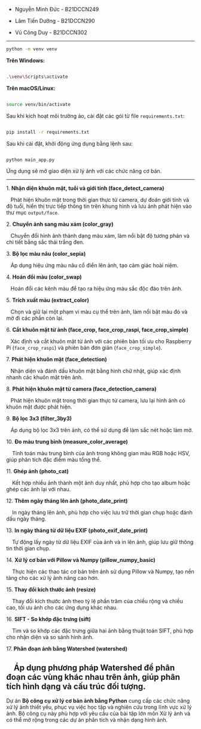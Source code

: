 



- Nguyễn Minh Đức - B21DCCN249

- Lâm Tiến Dưỡng - B21DCCN290

- Vũ Công Duy - B21DCCN302



---





```bash
python -m venv venv
```
**Trên Windows:**

```bash

.\venv\Scripts\activate

```

**Trên macOS/Linux:**

```bash

source venv/bin/activate

```



Sau khi kích hoạt môi trường ảo, cài đặt các gói từ file `requirements.txt`:

```bash

pip install -r requirements.txt

```



Sau khi cài đặt, khởi động ứng dụng bằng lệnh sau:

```bash

python main_app.py

```

Ứng dụng sẽ mở giao diện xử lý ảnh với các chức năng cơ bản.

---



1\. **Nhận diện khuôn mặt, tuổi và giới tính (face_detect_camera)**  

   Phát hiện khuôn mặt trong thời gian thực từ camera, dự đoán giới tính và độ tuổi, hiển thị trực tiếp thông tin trên khung hình và lưu ảnh phát hiện vào thư mục `output/face`.

2\. **Chuyển ảnh sang màu xám (color_gray)**  

   Chuyển đổi hình ảnh thành dạng màu xám, làm nổi bật độ tương phản và chi tiết bằng sắc thái trắng đen.

3\. **Bộ lọc màu nâu (color_sepia)**  

   Áp dụng hiệu ứng màu nâu cổ điển lên ảnh, tạo cảm giác hoài niệm.

4\. **Hoán đổi màu (color_swap)**  

   Hoán đổi các kênh màu để tạo ra hiệu ứng màu sắc độc đáo trên ảnh.

5\. **Trích xuất màu (extract_color)**  

   Chọn và giữ lại một phạm vi màu cụ thể trên ảnh, làm nổi bật màu đó và mờ đi các phần còn lại.

6\. **Cắt khuôn mặt từ ảnh (face_crop, face_crop_raspi, face_crop_simple)**  

   Xác định và cắt khuôn mặt từ ảnh với các phiên bản tối ưu cho Raspberry Pi (`face_crop_raspi`) và phiên bản đơn giản (`face_crop_simple`).

7\. **Phát hiện khuôn mặt (face_detection)**  

   Nhận diện và đánh dấu khuôn mặt bằng hình chữ nhật, giúp xác định nhanh các khuôn mặt trên ảnh.

8\. **Phát hiện khuôn mặt từ camera (face_detection_camera)**  

   Phát hiện khuôn mặt trong thời gian thực từ camera, lưu lại hình ảnh có khuôn mặt được phát hiện.

9\. **Bộ lọc 3x3 (filter_3by3)**  

   Áp dụng bộ lọc 3x3 trên ảnh, có thể sử dụng để làm sắc nét hoặc làm mờ.

10\. **Đo màu trung bình (measure_color_average)**  

    Tính toán màu trung bình của ảnh trong không gian màu RGB hoặc HSV, giúp phân tích đặc điểm màu tổng thể.

11\. **Ghép ảnh (photo_cat)**  

    Kết hợp nhiều ảnh thành một ảnh duy nhất, phù hợp cho tạo album hoặc ghép các ảnh lại với nhau.

12\. **Thêm ngày tháng lên ảnh (photo_date_print)**  

    In ngày tháng lên ảnh, phù hợp cho việc lưu trữ thời gian chụp hoặc đánh dấu ngày tháng.

13\. **In ngày tháng từ dữ liệu EXIF (photo_exif_date_print)**  

    Tự động lấy ngày từ dữ liệu EXIF của ảnh và in lên ảnh, giúp lưu giữ thông tin thời gian chụp.

14\. **Xử lý cơ bản với Pillow và Numpy (pillow_numpy_basic)**  

    Thực hiện các thao tác cơ bản trên ảnh sử dụng Pillow và Numpy, tạo nền tảng cho các xử lý ảnh nâng cao hơn.

15\. **Thay đổi kích thước ảnh (resize)**  

    Thay đổi kích thước ảnh theo tỷ lệ phần trăm của chiều rộng và chiều cao, tối ưu ảnh cho các ứng dụng khác nhau.

16\. **SIFT - So khớp đặc trưng (sift)**  

    Tìm và so khớp các đặc trưng giữa hai ảnh bằng thuật toán SIFT, phù hợp cho nhận diện và so sánh hình ảnh.

17\. **Phân đoạn ảnh bằng Watershed (watershed)**  

    Áp dụng phương pháp Watershed để phân đoạn các vùng khác nhau trên ảnh, giúp phân tích hình dạng và cấu trúc đối tượng.
---



Dự án **Bộ công cụ xử lý cơ bản ảnh bằng Python** cung cấp các chức năng xử lý ảnh thiết yếu, phục vụ việc học tập và nghiên cứu trong lĩnh vực xử lý ảnh. Bộ công cụ này phù hợp với yêu cầu của bài tập lớn môn Xử lý ảnh và có thể mở rộng trong các dự án phân tích và nhận dạng hình ảnh.